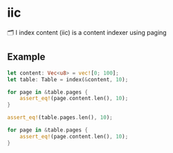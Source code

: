 # iic
🗂️ I index content (iic) is a content indexer using paging

## Example
```RUST
let content: Vec<u8> = vec![0; 100];
let table: Table = index(&content, 10);

for page in &table.pages {
    assert_eq!(page.content.len(), 10);
}

assert_eq!(table.pages.len(), 10);

for page in &table.pages {
    assert_eq!(page.content.len(), 10);
}
```
